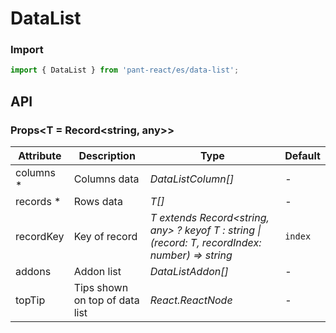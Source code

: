 # DataList

### Import

```js
import { DataList } from 'pant-react/es/data-list';
```

## API

### Props<T = Record<string, any>>

| Attribute | Description | Type | Default |
| --- | --- | --- | --- |
| columns * | Columns data | _DataListColumn[]_ | - |
| records * | Rows data | _T[]_ | - |
| recordKey | Key of record | _T extends Record<string, any> ? keyof T : string \| (record: T, recordIndex: number) => string_ | `index` |
| addons | Addon list | _DataListAddon[]_ | - |
| topTip | Tips shown on top of data list | _React.ReactNode_ | - |
